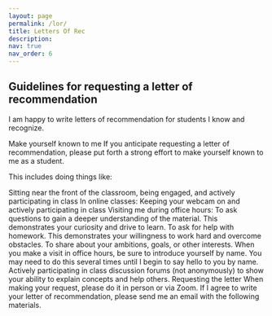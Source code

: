 ```yaml
---
layout: page
permalink: /lor/
title: Letters Of Rec
description: 
nav: true
nav_order: 6
---
```


## Guidelines for requesting a letter of recommendation
I am happy to write letters of recommendation for students I know and recognize.

Make yourself known to me
If you anticipate requesting a letter of recommendation, please put forth a strong effort to make yourself known to me as a student.

This includes doing things like:

Sitting near the front of the classroom, being engaged, and actively participating in class
In online classes: Keeping your webcam on and actively participating in class
Visiting me during office hours:
To ask questions to gain a deeper understanding of the material. This demonstrates your curiosity and drive to learn.
To ask for help with homework. This demonstrates your willingness to work hard and overcome obstacles.
To share about your ambitions, goals, or other interests.
When you make a visit in office hours, be sure to introduce yourself by name. You may need to do this several times until I begin to say hello to you by name.
Actively participating in class discussion forums (not anonymously) to show your ability to explain concepts and help others.
Requesting the letter
When making your request, please do it in person or via Zoom. If I agree to write your letter of recommendation, please send me an email with the following materials.


